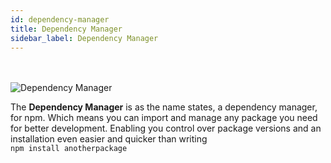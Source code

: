 ```yaml
---
id: dependency-manager
title: Dependency Manager
sidebar_label: Dependency Manager
---
```

<br><br>
![Dependency Manager](/docs/docs/assets/npm_dependency.png)

The __Dependency Manager__ is as the name states, a dependency manager, for npm. Which means you can import and manage any package you need for better development. Enabling you control
over package versions and an installation even easier and quicker than writing
<br>
`npm install anotherpackage`
<br><br><br>
